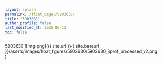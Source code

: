 ```yaml
---
layout: splash
permalink: /float_pages/5903630/
title: "5903630"
author_profile: false
last_modified_at: 2025-06-13
toc: false
---
```

 
5903630
![img-png]({{ site.url }}{{ site.baseurl }}/assets/images/float_figures/5903630/5903630_Sprof_processed_v2.png)